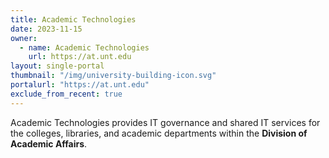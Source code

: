 ```yaml
---
title: Academic Technologies
date: 2023-11-15
owner:
  - name: Academic Technologies
    url: https://at.unt.edu
layout: single-portal
thumbnail: "/img/university-building-icon.svg"
portalurl: "https://at.unt.edu"
exclude_from_recent: true
---
```

Academic Technologies provides IT governance and shared IT services for the colleges, libraries, and academic departments within the <b>Division of Academic Affairs</b>.